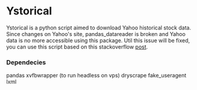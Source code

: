 # Ystorical

Ystorical is a python script aimed to download Yahoo historical stock data.
Since changes on Yahoo's site, pandas_datareader is broken and Yahoo data is no more accessible using this package. Util this issue will be fixed, you can use this script based on this stackoverflow [post](https://stackoverflow.com/questions/44045158/python-pandas-datareader-no-longer-works-for-yahoo-finance-changed-url). 

### Dependecies

pandas
xvfbwrapper (to run headless on vps)
dryscrape
fake_useragent
lxml
